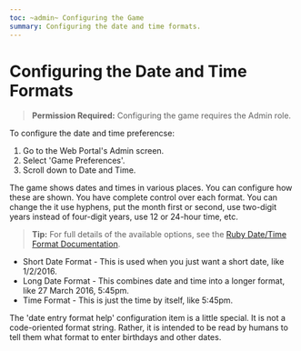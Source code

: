 ```yaml
---
toc: ~admin~ Configuring the Game
summary: Configuring the date and time formats.
---
```

# Configuring the Date and Time Formats

> **Permission Required:** Configuring the game requires the Admin role.

To configure the date and time preferencse:

1. Go to the Web Portal's Admin screen.  
2. Select 'Game Preferences'.
3. Scroll down to Date and Time.

The game shows dates and times in various places.  You can configure how these are shown.  You have complete control over each format.  You can change the it use hyphens, put the month first or second, use two-digit years instead of four-digit years, use 12 or 24-hour time, etc.  

> **Tip:** For full details of the available options, see the [Ruby Date/Time Format Documentation](https://apidock.com/ruby/DateTime/strftime).

* Short Date Format - This is used when you just want a short date, like 1/2/2016.  
* Long Date Format - This combines date and time into a longer format, like 27 March 2016, 5:45pm.
* Time Format - This is just the time by itself, like 5:45pm.

The 'date entry format help' configuration item is a little special.  It is not a code-oriented format string.  Rather, it is intended to be read by humans to tell them what format to enter birthdays and other dates.